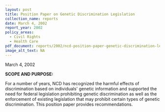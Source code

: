 ```yaml
---
layout: post
title: Position Paper on Genetic Discrimination Legislation
collection_name: reports
date: March 4, 2002
report_year: 2002
policy_areas:
  - Civil Rights
  - Health Care
pdf_document: reports/2002/ncd-position-paper-genetic-discrimination-legislation-2002.pdf
image_alt_text: NA
---
```

March 4, 2002

**S﻿COPE AND PURPOSE:**

For a number of years, NCD has recognized the harmful effects of discrimination based on individuals' genetic information and supported the need for federal legislation prohibiting genetic discrimination as well as the enforcement of existing legislation that may prohibit certain types of genetic discrimination. This position paper provides recommendations.